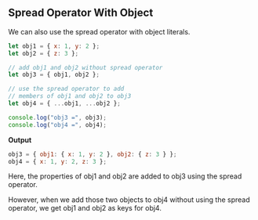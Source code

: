 ## Spread Operator With Object

We can also use the spread operator with object literals.

```js
let obj1 = { x: 1, y: 2 };
let obj2 = { z: 3 };

// add obj1 and obj2 without spread operator
let obj3 = { obj1, obj2 };

// use the spread operator to add
// members of obj1 and obj2 to obj3
let obj4 = { ...obj1, ...obj2 };

console.log("obj3 =", obj3);
console.log("obj4 =", obj4);
```

**Output**

```js
obj3 = { obj1: { x: 1, y: 2 }, obj2: { z: 3 } };
obj4 = { x: 1, y: 2, z: 3 };
```

Here, the properties of obj1 and obj2 are added to obj3 using the spread operator.

However, when we add those two objects to obj4 without using the spread operator, we get obj1 and obj2 as keys for obj4.
